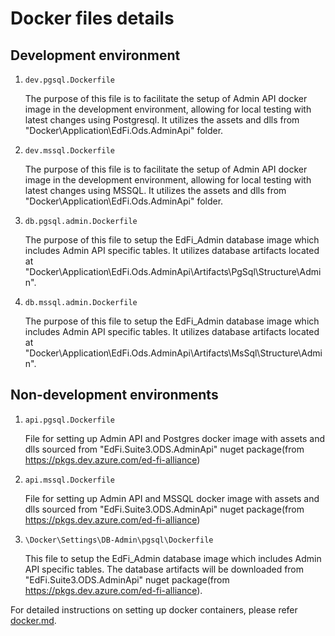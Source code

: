 # Docker files details

## Development environment

1. `dev.pgsql.Dockerfile`

    The purpose of this file is to facilitate the setup of Admin API docker image in
    the development environment, allowing for local testing with latest changes using Postgresql.
    It utilizes the assets and dlls from "Docker\Application\EdFi.Ods.AdminApi"
    folder.

2. `dev.mssql.Dockerfile`

    The purpose of this file is to facilitate the setup of Admin API docker image in
    the development environment, allowing for local testing with latest changes using MSSQL.
    It utilizes the assets and dlls from "Docker\Application\EdFi.Ods.AdminApi"
    folder.

3. `db.pgsql.admin.Dockerfile`

    The purpose of this file to setup the EdFi_Admin database image which includes Admin
    API specific tables. It utilizes database artifacts located at
    "Docker\Application\EdFi.Ods.AdminApi\Artifacts\PgSql\Structure\Admin".

4. `db.mssql.admin.Dockerfile`

    The purpose of this file to setup the EdFi_Admin database image which includes Admin
    API specific tables. It utilizes database artifacts located at
    "Docker\Application\EdFi.Ods.AdminApi\Artifacts\MsSql\Structure\Admin".

## Non-development environments

1. `api.pgsql.Dockerfile`

    File for setting up Admin API and Postgres docker image with assets and dlls sourced from
    "EdFi.Suite3.ODS.AdminApi" nuget package(from
    <https://pkgs.dev.azure.com/ed-fi-alliance>)

2. `api.mssql.Dockerfile`

    File for setting up Admin API and MSSQL docker image with assets and dlls sourced from
    "EdFi.Suite3.ODS.AdminApi" nuget package(from
    <https://pkgs.dev.azure.com/ed-fi-alliance>)

3. `\Docker\Settings\DB-Admin\pgsql\Dockerfile`

    This file to setup the EdFi_Admin database image which includes Admin API
    specific tables. The database artifacts will be downloaded from
    "EdFi.Suite3.ODS.AdminApi" nuget package(from
    <https://pkgs.dev.azure.com/ed-fi-alliance>).

For detailed instructions on setting up docker containers, please refer
[docker.md](../docs/docker.md).
